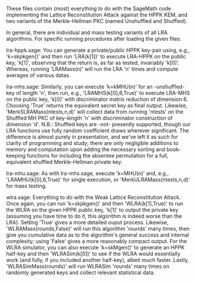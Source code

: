 These files contain (most) everything to do with the SageMath code implementing the Lattice Reconstitution Attack against the HPPK KEM, and two variants of the Merkle-Hellman PKC
(named Unshuffled and Shuffled).

In general, there are individual and mass testing variants of all LRA algorithms.
For specific running procedures after loading the given files:

lra-hppk.sage: 
    You can generate a private/public HPPK key-pair using, e.g., 'k=skpkgen()' and then run 'LRA(k[1])' to execute LRA-HPPK 
    on the public key, 'k[1]', observing that the return is, as far as tested, invariably 'k[0]'.
    Whereas, running 'LRAMass(n)' will run the LRA 'n' times and compute averages of various datas.

lra-mhs.sage: 
    Similarly, you can execute 'k=kMHU(n)' for an -unshuffled- key of length 'n', then run, e.g., 'LRAMHS(k[0],6,True)' to execute LRA-MHS 
    on the public key, 'k[0]' with discriminator matrix reduction of dimension 6. Choosing 'True' returns the equivalent secret key as final output.
    Likewise, 'MerkSLRAMass(ntests,n,d)' will collect data from running 'ntests' on the Shuffled MH PKC of key-length 'n' with discriminator construction
    of dimension 'd'. N.B.: Shuffled keys are -not- presently supported, though our LRA functions use fully random coefficient draws wherever significant. 
    The difference is almost purely in presentation, and we've left it as such for clarity of programming and study; there are only negligible additions to 
    memory and computation upon adding the necessary sorting and book-keeping functions for including the absentee permutation for a full, equivalent 
    shuffled Merkle-Hellman private key.

lra-mhu.sage: 
    As with lra-mhs.sage, execute 'k=MHU(n)' and, e.g., 'LRAMHU(k[0],6,True)' for single execution, or 'MerkULRAMass(ntests,n,d)' for mass testing.
    
wlra.sage:
    Everything to do with the Weak Lattice Reconstitution Attack. Once again, you can run 'k=skpkgen()' and then 'WLRA(k[1],True)' to run the WLRA on
    the given HPPK public key, 'k[1]' to output the private key (assuming you have time to do it, this algorithm is indeed worse than the LRA). Setting 'True' 
    gives a more detailed ouput process. Likewise, 'WLRAMass(rounds,False)' will run this algorithm 'rounds' many times, then give you cumulative data as to
    the algorithm's general success and internal complexity; using 'False' gives a more reasonably compact output.
    For the WLRA simulator, you can also execute 'k=skMgen()' to generate an HPPK half-key and then 'WLRASim(k[0])' to see if the WLRA would essentially work 
    (and fully, if you included another half-key), albeit much faster. Lastly, 'WLRASimMass(rounds)' will run WLRASim 'rounds' many times on randomly generated keys
    and collect relevant statistical data.
    
